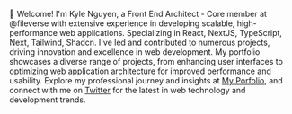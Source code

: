 👋 Welcome! I'm Kyle Nguyen, a Front End Architect - Core member at @fileverse with extensive experience in developing scalable, high-performance web applications. Specializing in React, NextJS, TypeScript, Next, Tailwind, Shadcn. I've led and contributed to numerous projects, driving innovation and excellence in web development. My portfolio showcases a diverse range of projects, from enhancing user interfaces to optimizing web application architecture for improved performance and usability. Explore my professional journey and insights at [My Porfolio](https://www.kylengn.com), and connect with me on [Twitter](https://twitter.com/kylengn) for the latest in web technology and development trends.

<!---
kylengn/kylengn is a ✨ special ✨ repository because its `README.md` (this file) appears on your GitHub profile.
You can click the Preview link to take a look at your changes.
--->
